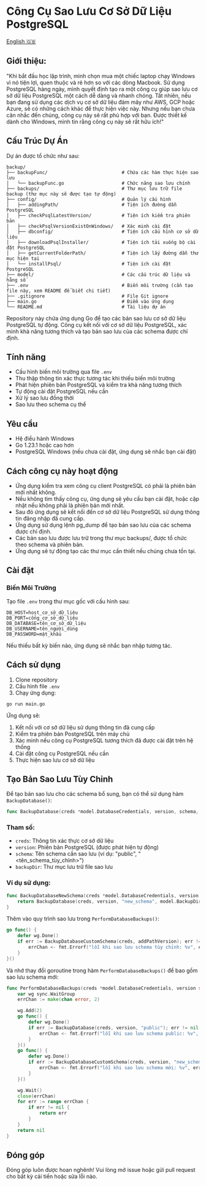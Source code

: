 # Công Cụ Sao Lưu Cơ Sở Dữ Liệu PostgreSQL

[English 🇬🇧](README.md)

## Giới thiệu:
"Khi bắt đầu học lập trình, mình chọn mua một chiếc laptop chạy Windows vì nó tiện lợi, quen thuộc và rẻ hơn so với các dòng Macbook. Sử dụng PostgreSQL hàng ngày, mình quyết định tạo ra một công cụ giúp sao lưu cơ sở dữ liệu PostgreSQL một cách dễ dàng và nhanh chóng. Tất nhiên, nếu bạn đang sử dụng các dịch vụ cơ sở dữ liệu đám mây như AWS, GCP hoặc Azure, sẽ có những cách khác để thực hiện việc này. Nhưng nếu bạn chưa cân nhắc đến chúng, công cụ này sẽ rất phù hợp với bạn. Được thiết kế dành cho Windows, mình tin rằng công cụ này sẽ rất hữu ích!"

## Cấu Trúc Dự Án
Dự án được tổ chức như sau:

```
backup/
├── backupFunc/                           # Chứa các hàm thực hiện sao lưu
│   └── backupFunc.go                     # Chức năng sao lưu chính
├── backups/                              # Thư mục lưu trữ file backup (thư mục này sẽ được tạo tự động)
├── config/                               # Quản lý cấu hình
│   ├── addingPath/                       # Tiện ích đường dẫn PostgreSQL
│   ├── checkPsqlLatestVersion/           # Tiện ích kiểm tra phiên bản
│   ├── checkPsqlVersionExistOnWindows/   # Xác minh cài đặt
│   ├── dbconfig/                         # Tiện ích cấu hình cơ sở dữ liệu
│   ├── downloadPsqlInstaller/            # Tiện ích tải xuống bộ cài đặt PostgreSQL
│   ├── getCurrentFolderPath/             # Tiện ích lấy đường dẫn thư mục hiện tại
│   └── installPsql/                      # Tiện ích cài đặt PostgreSQL
├── model/                                # Các cấu trúc dữ liệu và hằng số
├── .env                                  # Biến môi trường (cần tạo file này, xem README để biết chi tiết)
├── .gitignore                            # File Git ignore
├── main.go                               # Điểm vào ứng dụng
└── README.md                             # Tài liệu dự án
```

Repository này chứa ứng dụng Go để tạo các bản sao lưu cơ sở dữ liệu PostgreSQL tự động. Công cụ kết nối với cơ sở dữ liệu PostgreSQL, xác minh khả năng tương thích và tạo bản sao lưu của các schema được chỉ định.

## Tính năng

- Cấu hình biến môi trường qua file `.env`
- Thu thập thông tin xác thực tương tác khi thiếu biến môi trường
- Phát hiện phiên bản PostgreSQL và kiểm tra khả năng tương thích
- Tự động cài đặt PostgreSQL nếu cần
- Xử lý sao lưu đồng thời
- Sao lưu theo schema cụ thể

## Yêu cầu
- Hệ điều hành Windows
- Go 1.23.1 hoặc cao hơn
- PostgreSQL Windows (nếu chưa cài đặt, ứng dụng sẽ nhắc bạn cài đặt)

## Cách công cụ này hoạt động
- Ứng dụng kiểm tra xem công cụ client PostgreSQL có phải là phiên bản mới nhất không.
- Nếu không tìm thấy công cụ, ứng dụng sẽ yêu cầu bạn cài đặt, hoặc cập nhật nếu không phải là phiên bản mới nhất.
- Sau đó ứng dụng sẽ kết nối đến cơ sở dữ liệu PostgreSQL sử dụng thông tin đăng nhập đã cung cấp.
- Ứng dụng sử dụng lệnh pg_dump để tạo bản sao lưu của các schema được chỉ định.
- Các bản sao lưu được lưu trữ trong thư mục backups/, được tổ chức theo schema và phiên bản.
- Ứng dụng sẽ tự động tạo các thư mục cần thiết nếu chúng chưa tồn tại.

## Cài đặt

### Biến Môi Trường

Tạo file `.env` trong thư mục gốc với cấu hình sau:

```
DB_HOST=host_cơ_sở_dữ_liệu
DB_PORT=cổng_cơ_sở_dữ_liệu
DB_DATABASE=tên_cơ_sở_dữ_liệu
DB_USERNAME=tên_người_dùng
DB_PASSWORD=mật_khẩu
```

Nếu thiếu bất kỳ biến nào, ứng dụng sẽ nhắc bạn nhập tương tác.

## Cách sử dụng

1. Clone repository
2. Cấu hình file `.env`
3. Chạy ứng dụng:

```
go run main.go
```

Ứng dụng sẽ:
1. Kết nối với cơ sở dữ liệu sử dụng thông tin đã cung cấp
2. Kiểm tra phiên bản PostgreSQL trên máy chủ
3. Xác minh nếu công cụ PostgreSQL tương thích đã được cài đặt trên hệ thống
4. Cài đặt công cụ PostgreSQL nếu cần
5. Thực hiện sao lưu cơ sở dữ liệu

## Tạo Bản Sao Lưu Tùy Chỉnh

Để tạo bản sao lưu cho các schema bổ sung, bạn có thể sử dụng hàm `BackupDatabase()`:

```go
func BackupDatabase(creds *model.DatabaseCredentials, version, schema, backupDir string) error
```

### Tham số:
- `creds`: Thông tin xác thực cơ sở dữ liệu
- `version`: Phiên bản PostgreSQL (được phát hiện tự động)
- `schema`: Tên schema cần sao lưu (ví dụ: "public", "<tên_schema_tùy_chỉnh>")
- `backupDir`: Thư mục lưu trữ file sao lưu

### Ví dụ sử dụng:

```go
func BackupDatabaseNewSchema(creds *model.DatabaseCredentials, version string) error {
    return BackupDatabase(creds, version, "new_schema", model.BackupDirNewSchema)
}
```

Thêm vào quy trình sao lưu trong `PerformDatabaseBackups()`:

```go
go func() {
    defer wg.Done()
    if err := BackupDatabaseCustomSchema(creds, addPathVersion); err != nil {
        errChan <- fmt.Errorf("lỗi khi sao lưu schema tùy chỉnh: %v", err)
    }
}()
```

Và nhớ thay đổi goroutine trong hàm `PerformDatabaseBackups()` để bao gồm sao lưu schema mới:

```go
func PerformDatabaseBackups(creds *model.DatabaseCredentials, version string) error {
    var wg sync.WaitGroup
    errChan := make(chan error, 2)

    wg.Add(2)
    go func() {
        defer wg.Done()
        if err := BackupDatabase(creds, version, "public"); err != nil {
            errChan <- fmt.Errorf("lỗi khi sao lưu schema public: %v", err)
        }
    }()
    go func() {
        defer wg.Done()
        if err := BackupDatabaseCustomSchema(creds, version, "new_schema"); err != nil {
            errChan <- fmt.Errorf("lỗi khi sao lưu schema mới: %v", err)
        }
    }()

    wg.Wait()
    close(errChan)
    for err := range errChan {
        if err != nil {
            return err
        }
    }
    return nil
}
```

## Đóng góp
Đóng góp luôn được hoan nghênh! Vui lòng mở issue hoặc gửi pull request cho bất kỳ cải tiến hoặc sửa lỗi nào.
